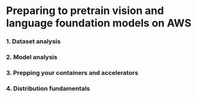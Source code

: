 # Preparing to pretrain vision and language foundation models on AWS

### 1. Dataset analysis

### 2. Model analysis

### 3. Prepping your containers and accelerators

### 4. Distribution fundamentals
